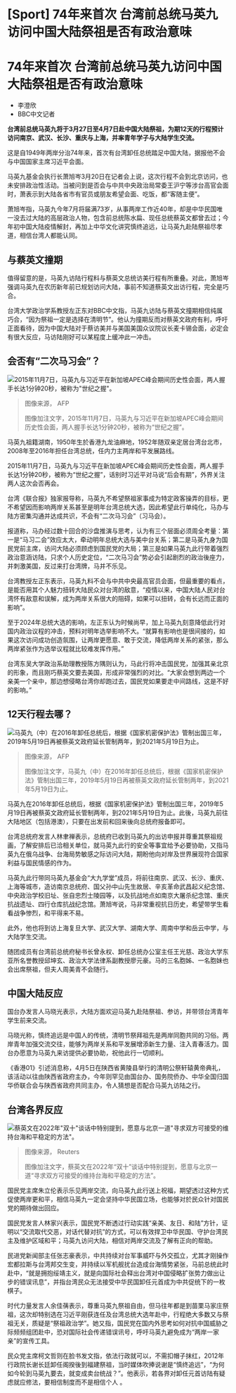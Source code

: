 # [Sport] 74年来首次 台湾前总统马英九访问中国大陆祭祖是否有政治意味

#  74年来首次 台湾前总统马英九访问中国大陆祭祖是否有政治意味

  * 李澄欣 
  * BBC中文记者 



**台湾前总统马英九将于3月27日至4月7日赴中国大陆祭祖，为期12天的行程预计访问南京、武汉、长沙、重庆与上海，并率青年学子与大陆学生交流。**

这是自1949年两岸分治74年来，首次有台湾卸任总统踏足中国大陆，据报他不会与中国国家主席习近平会面。

马英九基金会执行长萧旭岑3月20日在记者会上说，这次行程不会到北京访问，也未安排政治性活动。当被问到是否会与中共中央政治局常委王沪宁等涉台高官会面时，萧表示到大陆各省市有官员或朋友希望会面、吃饭，都“客随主便”。

萧旭岑指，马英九今年7月将届满73岁，从事两岸工作近40年，却是中华民国唯一没去过大陆的高层政治人物，包含前总统陈水扁、现任总统蔡英文都曾去过；今年初中国大陆疫情解封，再加上中华文化讲究慎终追远，让马英九赴陆祭祖尽孝道，相信台湾人都能认同。

##  与蔡英文撞期

值得留意的是，马英九访陆行程料与蔡英文总统访美行程有所重叠。对此，萧旭岑强调马英九在农历新年前已规划访问大陆，事前不知道蔡英文出访行程，完全是巧合。

台湾大学政治学系教授左正东对BBC中文指，马英九访陆与蔡英文撞期相信纯属巧合，“因为祭祖一定是选择在清明节”。他认为撞期反而对蔡英文政府有利，呼吁正面看待，因为中国大陆对于蔡访美并与美国美国众议院议长麦卡锡会面，必定会有很大反应，马访陆刚好可以某程度上缓冲此一冲击。

##  会否有“二次马习会”？

![2015年11月7日，马英九与习近平在新加坡APEC峰会期间历史性会面，两人握手长达1分钟20秒，被称为"世纪之握"。](_129039288_whatsubject.jpg)

> 图像来源，  AFP
>
> 图像加注文字，2015年11月7日，马英九与习近平在新加坡APEC峰会期间历史性会面，两人握手长达1分钟20秒，被称为“世纪之握”。

马英九祖籍湖南，1950年生於香港九龙油麻地，1952年随双亲定居台湾台北市，2008年至2016年担任台湾总统，任内力主两岸和平发展路线。

2015年11月7日，马英九与习近平在新加坡APEC峰会期间历史性会面，两人握手长达1分钟20秒，被称为“世纪之握”，话别时习近平对马说“后会有期”，外界关注两人这次会否再会。

台湾《联合报》独家报导称，马英九不希望祭祖家事成为特定政客操弄的目标，更不希望因而影响两岸关系甚至是明年台湾总统大选，因此希望此行单纯化，马办与陆方密集沟通并达成共识，不会有“二次马习会”（习马会）。

报道称，马办经过数十回合的沙盘推演与思考，认为有三个层面必须周全考量：第一是“马习二会”效应太大，牵动明年总统大选与美中台关系；第二是马英九身为国民党前主席，访问大陆必须顾虑到国民党的大局；第三是如果马英九此行带着强烈政治意涵访陆，只求个人历史定位，“二次马习会”势必会引起剧烈的政治後座力，并刺激美国，反过来打台湾牌，马并不乐见。

台湾教授左正东表示，马英九料不会与中共中央最高官员会面，但最重要的看点，是能否用其个人魅力扭转大陆民众对台湾的敌意，“疫情以来，中国大陆人民对台湾怀有敌意和误解，成为两岸关系很大的阻碍，如果可以扭转，会有长远而正面的影响”。

至于2024年总统大选的影响，左正东认为时候尚早，加上马英九刻意降低此行对国内政治议程的冲击，预料对明年选举影响不大。“就算有影响也是很间接的，如果这次访问成功创造氛围，让两岸更愿意、敢于交流，降低两岸关系的紧张，那么两岸紧张作为选举议程就比较难发挥作用。”

台湾东吴大学政治系助理教授陈方隅则认为，马此行将冲击国民党，加强其亲北京的形象，而且刚巧蔡英文要去美国，形成非常强烈的对比。“大家会想到两边一个亲美一个亲中，那边想侵略台湾你却跑过去，国民党如果要走中间路线，这是不好的影响。”

##  12天行程去哪？

![马英九（中）在2016年卸任总统后，根据《国家机密保护法》管制出国三年，2019年5月19日再被蔡英文政府延长管制两年，到2021年5月19日为止。](_129039290_whatsubject.jpg)

> 图像来源，  AFP
>
> 图像加注文字，马英九（中）在2016年卸任总统后，根据《国家机密保护法》管制出国三年，2019年5月19日再被蔡英文政府延长管制两年，到2021年5月19日为止。

马英九在2016年卸任总统后，根据《国家机密保护法》管制出国三年，2019年5月19日再被蔡英文政府延长管制两年，到2021年5月19日为止。此後，马英九前往大陆地区（包括港澳），只要在出发前和回来後向总统府报备即可。

台湾总统府发言人林聿禅表示，总统府已收到马英九的出访申报并尊重其祭祖规画，了解安排后已洽相关单位，就马英九此行的安全等事宜给予必要协助，又指马英九在俄乌战争、台海局势敏感之际访问大陆，期盼他向对岸及世界展现符合国家利益与国民情感的作为。

马英九此行带同马英九基金会“大九学堂”成员，将前往南京、武汉、长沙、重庆、上海等城市，造访南京总统府、国父孙中山先生故居、辛亥革命武昌起义纪念馆、中央政治学校旧址、张自忠烈士陵园等，以及抗战地点如南京大屠杀纪念馆、重庆抗战遗址、四行仓库抗战纪念馆。萧旭岑说，马非常重视抗日历史，希望带学生看看战争惨烈，和平得来不易。

此外，他也将到访上海复旦大学、武汉大学、湖南大学、周南中学和岳云中学，与大陆学生交流。

随团成员有台湾前总统府秘书长曾永权、卸任总统办公室主任王光慈、政治大学东亚所名誉教授邱坤玄、政治大学法律系副教授廖元豪。马的三名胞姊、一名胞妹也会出席祭祖，但夫人周美青不会随行。

##  中国大陆反应

国台办发言人马晓光表示，大陆方面欢迎马英九赴陆祭祖、参访，并带领台湾青年学生前来交流。

马晓光称，慎终追远是中国人的传统，清明节祭拜祖先是两岸同胞共同的习俗。两岸青年加强交流交往，能够为两岸关系和平发展增添新生力量、注入青春活力。国台办愿意为马英九来访提供必要协助，祝他此行一切顺利。

《香港01》引述消息称，4月5日在陕西省黄陵县举行的清明公祭轩辕黄帝典礼，该活动以往由陕西省政府主办，今年则罕见由国台办、国务院侨办、中华全国归国华侨联合会与陕西省政府共同主办，令人猜想是否配合马英九访陆之行。

##  台湾各界反应

![蔡英文在2022年"双十"谈话中特别提到，愿意与北京一道"寻求双方可接受的维持台海和平稳定的方法"。](_127061981_88082490-e29b-4d99-9911-e29abcc63c4b.jpg)

> 图像来源，  Reuters
>
> 图像加注文字，蔡英文在2022年“双十”谈话中特别提到，愿意与北京一道“寻求双方可接受的维持台海和平稳定的方法”。

国民党主席朱立伦表示乐见两岸交流，向马英九此行送上祝福，期望透过这种方式促使两岸更和平，相信马英九一定会坚持中华民国立场，也能够对於民众针对国民党的期待做出回应。

国民党发言人林家兴表示，国民党不断透过行动实践“亲美、友日、和陆”方针，证明以“交流取代交恶，对话代替对抗”的方式，可以有效捍卫中华民国、守护台湾民主及维护区域和平；马英九访问大陆，相信对两岸交流及了解有正向的帮助。

民进党新闻部主任张志豪表示，中共持续对台军事威吓与外交孤立，尤其才刚操作宏都拉斯与台湾邦交生变，并持续以军机舰扰台造成台海情势紧张，马前总统此时赴中，“就是拥抱绥靖主义，就是向国际社会释出台湾对中国侵略扩张势力做出让步的错误讯息”，并指台湾民众无法接受中华民国卸任元首成为中共促统下的一枚棋子。

时代力量发言人余佳蒨表示，尊重马英九祭祖自由，但马往年都是到苗栗马家庄祭祖，这次却特别选在习近平刚获连任及台湾总统大选年赴中，行程绝大多数又与祭祖无关，质疑是“祭祖政治学”。她又指，国民党在国内外思考如何对抗中国威胁之际频频组团赴中，恐对国际社会传递错误讯号，呼吁马英九避免成为“两岸一家亲”的宣传工具。

民众党主席柯文哲则在脸书发文指，依法行政就可以，不需扣帽子抹红，2012年行政院长谢长廷卸任阁揆後到福建祭祖，当时媒体吹捧说谢是“慎终追远”，“为何如今轮到马英九要去，就变成卖台统战？”。他表示，若各界对卸任元首访陆有疑虑就应修法，要相信制度而不是相信个人 。


